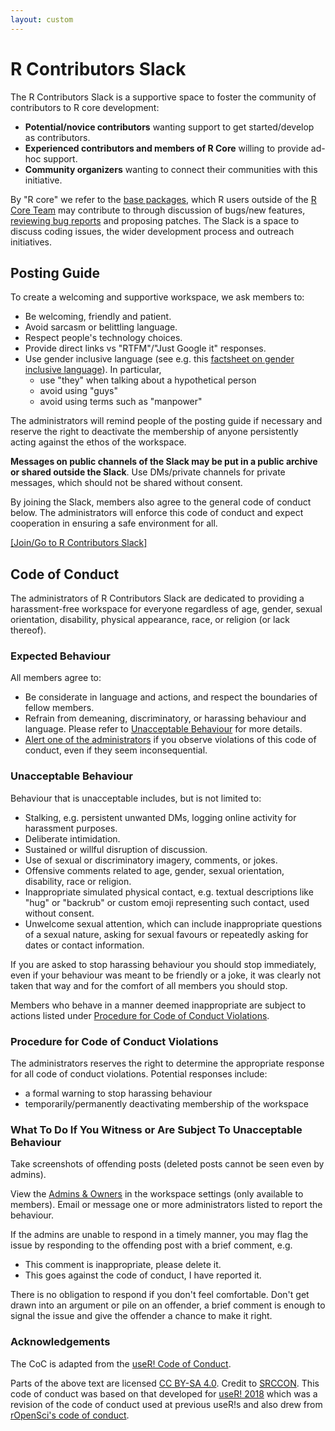 ```yaml
---
layout: custom
---
```


# R Contributors Slack

The R Contributors Slack is a supportive space to foster the community of contributors to R core development:

- **Potential/novice contributors** wanting support to get started/develop as contributors.
- **Experienced contributors and members of R Core** willing to provide ad-hoc support.
- **Community organizers** wanting to connect their communities with this initiative.

By "R core" we refer to the [base packages](https://cran.r-project.org/doc/FAQ/R-FAQ.html#Which-add_002don-packages-exist-for-R_003f), which R users outside of the [R Core Team](https://www.r-project.org/contributors.html) may contribute to through discussion of bugs/new features, [reviewing bug reports](https://blog.r-project.org/2019/10/09/r-can-use-your-help-reviewing-bug-reports/index.html) and proposing patches. The Slack is a space to  discuss coding issues, the wider development process and outreach initiatives. 

## Posting Guide

To create a welcoming and supportive workspace, we ask members to:
- Be welcoming, friendly and patient.
- Avoid sarcasm or belittling language.
- Respect people's technology choices.
- Provide direct links vs "RTFM"/"Just Google it" responses.
- Use gender inclusive language (see e.g. this [factsheet on gender inclusive language](https://services.anu.edu.au/human-resources/respect-inclusion/gender-inclusive-language)). In particular, 
    - use "they" when talking about a hypothetical person
    - avoid using "guys"
    - avoid using terms such as "manpower"

The administrators will remind people of the posting guide if necessary and reserve the right to deactivate the membership of anyone persistently acting against the ethos of the workspace.

**Messages on public channels of the Slack may be put in a public archive or shared outside the Slack**. Use DMs/private channels for private messages, which should not be shared without consent.

By joining the Slack, members also agree to the general code of conduct below. The administrators will enforce this code of conduct and expect cooperation in ensuring a safe environment for all. 

[[Join/Go to R Contributors Slack]](https://join.slack.com/t/r-contributors/shared_invite/zt-1csp5ged3-Y105vPKevWb7JNGpeg8JTA)

## Code of Conduct

The administrators of R Contributors Slack are dedicated to providing a harassment-free workspace for everyone regardless of age, gender, sexual orientation, disability, physical appearance, race, or religion (or lack thereof). 

### Expected Behaviour

All members agree to: 

- Be considerate in language and actions, and respect the boundaries of fellow members.
- Refrain from demeaning, discriminatory, or harassing behaviour and language.  Please refer to [Unacceptable Behaviour](#unacceptable-behaviour) for more details. 
- [Alert one of the administrators](#what-to-do-if-you-witness-or-are-subject-to-unacceptable-behaviour) if you observe violations of this code of conduct, even if they seem inconsequential.

### Unacceptable Behaviour

Behaviour that is unacceptable includes, but is not limited to:

 - Stalking, e.g. persistent unwanted DMs, logging online activity for harassment purposes.
 - Deliberate intimidation.
 - Sustained or willful disruption of discussion.
 - Use of sexual or discriminatory imagery, comments, or jokes.
 - Offensive comments related to age, gender, sexual orientation, disability, race or religion.
 - Inappropriate simulated physical contact, e.g. textual descriptions like "hug" or "backrub" or custom emoji representing such contact, used without consent.
 - Unwelcome sexual attention, which can include inappropriate questions of a sexual nature, asking for sexual favours or repeatedly asking for dates or contact information.

If you are asked to stop harassing behaviour you should stop immediately, even if your behaviour was meant to be friendly or a joke, it was clearly not taken that way and for the comfort of all members you should stop.

Members who behave in a manner deemed inappropriate are subject to actions listed under [Procedure for Code of Conduct Violations](#procedure-for-code-of-conduct-violations).

### Procedure for Code of Conduct Violations

The administrators reserves the right to determine the appropriate response for all code of conduct violations. Potential responses include:

 - a formal warning to stop harassing behaviour
 - temporarily/permanently deactivating membership of the workspace

### What To Do If You Witness or Are Subject To Unacceptable Behaviour

Take screenshots of offending posts (deleted posts cannot be seen even by admins).

View the [Admins & Owners](https://r-contributors.slack.com/account/workspace-settings#admins) in the workspace settings (only available to members). Email or message one or more administrators listed to report the behaviour.

If the admins are unable to respond in a timely manner, you may flag the issue by responding to the offending post with a brief comment, e.g.

 - This comment is inappropriate, please delete it.
 - This goes against the code of conduct, I have reported it.

There is no obligation to respond if you don't feel comfortable. Don't get drawn into an argument or pile on an offender, a brief comment is enough to signal the issue and give the offender a chance to make it right.

### Acknowledgements

The CoC is adapted from the [useR! Code of Conduct](https://www.r-project.org/coc.html).

Parts of the above text are licensed [CC BY-SA 4.0](http://creativecommons.org/licenses/by-sa/4.0/). 
Credit to [SRCCON](https://srccon.org/conduct/). This code of conduct was based on that developed for [useR! 2018](https://user2018.r-project.org/code_of_conduct/) which was a revision of the code of conduct used at previous useR!s and also drew from [rOpenSci's code of conduct](https://ropensci.org/coc/).
